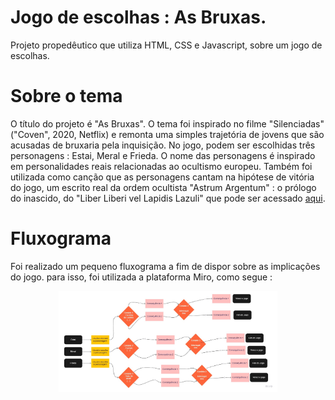 # Jogo de escolhas : As Bruxas.
Projeto propedêutico que utiliza HTML, CSS e Javascript, sobre um jogo de escolhas. 

# Sobre o tema 
O título do projeto é "As Bruxas". O tema foi inspirado no filme "Silenciadas" ("Coven", 2020, Netflix) e remonta uma simples trajetória de jovens que são acusadas de bruxaria pela inquisição. 
No jogo, podem ser escolhidas três personagens : Estai, Meral e Frieda. O nome das personagens é inspirado em personalidades reais relacionadas ao ocultismo europeu. 
Também foi utilizada como canção que as personagens cantam na hipótese de vitória do jogo, um escrito real da ordem ocultista "Astrum Argentum" : o prólogo do inascido, do "Liber Liberi vel Lapidis Lazuli" que pode ser acessado <a href="https://www.quetzalcoatl-oto.org/wp-content/uploads/2019/03/Pr%C3%B3logo%20do%20Inascido.pdf" target=blank> aqui</a>. 

# Fluxograma
Foi realizado um pequeno fluxograma a fim de dispor sobre as implicações do jogo. para isso, foi utilizada a plataforma Miro, como segue :
<p align="center">
  <img src="Flowchart Template.jpg" width="350" alt="fluxograma">
</p>

